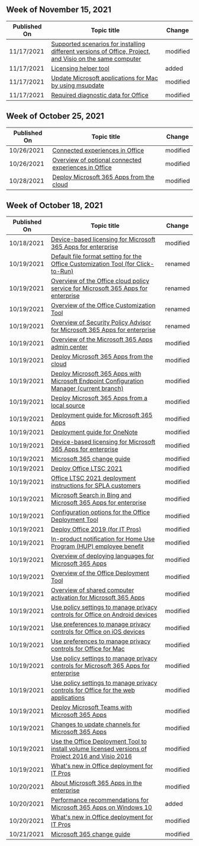 <!-- This file is generated automatically each week. Changes made to this file will be overwritten.-->



## Week of November 15, 2021


| Published On |Topic title | Change |
|------|------------|--------|
| 11/17/2021 | [Supported scenarios for installing different versions of Office, Project, and Visio on the same computer](/DeployOffice/install-different-office-visio-and-project-versions-on-the-same-computer) | modified |
| 11/17/2021 | [Licensing helper tool](/DeployOffice/mac/licensing-helper-tool) | added |
| 11/17/2021 | [Update Microsoft applications for Mac by using msupdate](/DeployOffice/mac/update-office-for-mac-using-msupdate) | modified |
| 11/17/2021 | [Required diagnostic data for Office](/DeployOffice/privacy/required-diagnostic-data) | modified |


## Week of October 25, 2021


| Published On |Topic title | Change |
|------|------------|--------|
| 10/26/2021 | [Connected experiences in Office](/DeployOffice/privacy/connected-experiences) | modified |
| 10/26/2021 | [Overview of optional connected experiences in Office](/DeployOffice/privacy/optional-connected-experiences) | modified |
| 10/28/2021 | [Deploy Microsoft 365 Apps from the cloud](/DeployOffice/deploy-microsoft-365-apps-cloud) | modified |


## Week of October 18, 2021


| Published On |Topic title | Change |
|------|------------|--------|
| 10/18/2021 | [Device-based licensing for Microsoft 365 Apps for enterprise](/DeployOffice/device-based-licensing) | modified |
| 10/19/2021 | [Default file format setting for the Office Customization Tool (for Click-to-Run)](/DeployOffice/admincenter/default-file-format-oct) | renamed |
| 10/19/2021 | [Overview of the Office cloud policy service for Microsoft 365 Apps for enterprise](/DeployOffice/admincenter/overview-office-cloud-policy-service) | renamed |
| 10/19/2021 | [Overview of the Office Customization Tool](/DeployOffice/admincenter/overview-office-customization-tool) | renamed |
| 10/19/2021 | [Overview of Security Policy Advisor for Microsoft 365 Apps for enterprise](/DeployOffice/admincenter/overview-security-policy-advisor) | renamed |
| 10/19/2021 | [Overview of the Microsoft 365 Apps admin center](/DeployOffice/admincenter/overview) | modified |
| 10/19/2021 | [Deploy Microsoft 365 Apps from the cloud](/DeployOffice/deploy-microsoft-365-apps-cloud) | modified |
| 10/19/2021 | [Deploy Microsoft 365 Apps with Microsoft Endpoint Configuration Manager (current branch)](/DeployOffice/deploy-microsoft-365-apps-configuration-manager) | modified |
| 10/19/2021 | [Deploy Microsoft 365 Apps from a local source](/DeployOffice/deploy-microsoft-365-apps-local-source) | modified |
| 10/19/2021 | [Deployment guide for Microsoft 365 Apps](/DeployOffice/deployment-guide-microsoft-365-apps) | modified |
| 10/19/2021 | [Deployment guide for OneNote](/DeployOffice/deployment-guide-onenote) | modified |
| 10/19/2021 | [Device-based licensing for Microsoft 365 Apps for enterprise](/DeployOffice/device-based-licensing) | modified |
| 10/19/2021 | [Microsoft 365 change guide](/DeployOffice/fieldnotes/microsoft-365-change-guide) | modified |
| 10/19/2021 | [Deploy Office LTSC 2021](/DeployOffice/ltsc2021/deploy) | modified |
| 10/19/2021 | [Office LTSC 2021 deployment instructions for SPLA customers](/DeployOffice/ltsc2021/spla) | modified |
| 10/19/2021 | [Microsoft Search in Bing and Microsoft 365 Apps for enterprise](/DeployOffice/microsoft-search-bing) | modified |
| 10/19/2021 | [Configuration options for the Office Deployment Tool](/DeployOffice/office-deployment-tool-configuration-options) | modified |
| 10/19/2021 | [Deploy Office 2019 (for IT Pros)](/DeployOffice/office2019/deploy) | modified |
| 10/19/2021 | [In-product notification for Home Use Program (HUP) employee benefit](/DeployOffice/other/home-use-program-notification) | modified |
| 10/19/2021 | [Overview of deploying languages for Microsoft 365 Apps](/DeployOffice/overview-deploying-languages-microsoft-365-apps) | modified |
| 10/19/2021 | [Overview of the Office Deployment Tool](/DeployOffice/overview-office-deployment-tool) | modified |
| 10/19/2021 | [Overview of shared computer activation for Microsoft 365 Apps](/DeployOffice/overview-shared-computer-activation) | modified |
| 10/19/2021 | [Use policy settings to manage privacy controls for Office on Android devices](/DeployOffice/privacy/android-privacy-controls) | modified |
| 10/19/2021 | [Use preferences to manage privacy controls for Office on iOS devices](/DeployOffice/privacy/ios-privacy-preferences) | modified |
| 10/19/2021 | [Use preferences to manage privacy controls for Office for Mac](/DeployOffice/privacy/mac-privacy-preferences) | modified |
| 10/19/2021 | [Use policy settings to manage privacy controls for Microsoft 365 Apps for enterprise](/DeployOffice/privacy/manage-privacy-controls) | modified |
| 10/19/2021 | [Use policy settings to manage privacy controls for Office for the web applications](/DeployOffice/privacy/office-web-privacy-controls) | modified |
| 10/19/2021 | [Deploy Microsoft Teams with Microsoft 365 Apps](/DeployOffice/teams-install) | modified |
| 10/19/2021 | [Changes to update channels for Microsoft 365 Apps](/DeployOffice/update-channels-changes) | modified |
| 10/19/2021 | [Use the Office Deployment Tool to install volume licensed versions of Project 2016 and Visio 2016](/DeployOffice/use-the-office-deployment-tool-to-install-volume-licensed-editions-of-visio-2016) | modified |
| 10/19/2021 | [What's new in Office deployment for IT Pros](/DeployOffice/whats-new-office-it-pros) | modified |
| 10/20/2021 | [About Microsoft 365 Apps in the enterprise](/DeployOffice/about-microsoft-365-apps) | modified |
| 10/20/2021 | [Performance recommendations for Microsoft 365 Apps on Windows 10](/DeployOffice/fieldnotes/performance-recommendations) | added |
| 10/20/2021 | [What's new in Office deployment for IT Pros](/DeployOffice/whats-new-office-it-pros) | modified |
| 10/21/2021 | [Microsoft 365 change guide](/DeployOffice/fieldnotes/microsoft-365-change-guide) | modified |
